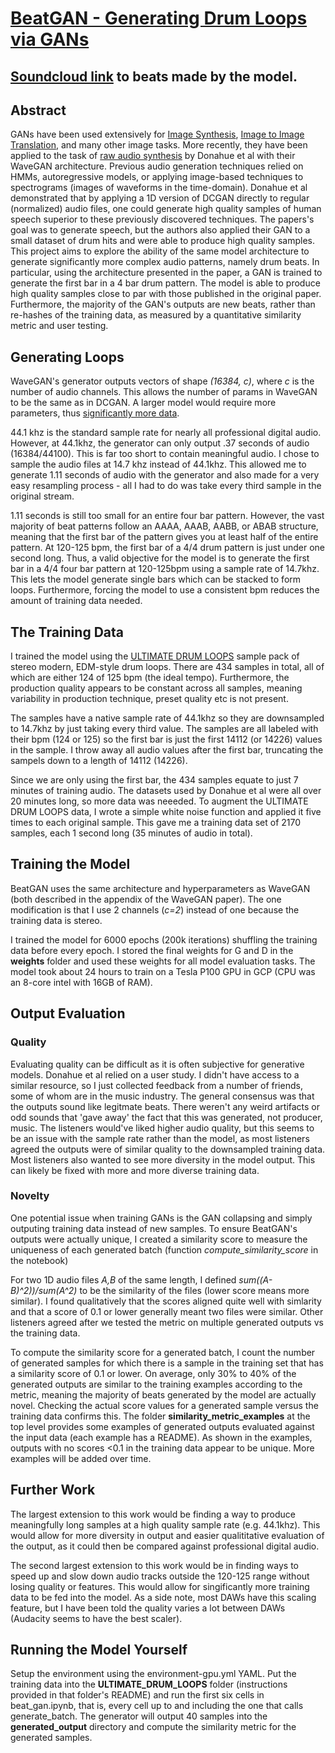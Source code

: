 # [BeatGAN - Generating Drum Loops via GANs](https://soundcloud.com/narain-krishnamurthy/sets/beatgan-an-ai-that-generates-drum-beats)

## [Soundcloud link](https://soundcloud.com/narain-krishnamurthy/sets/beatgan-an-ai-that-generates-drum-beats) to beats made by the model.

## Abstract
GANs have been used extensively for [Image Synthesis](https://arxiv.org/abs/1711.11585), [Image to Image Translation](https://arxiv.org/abs/1711.09020), and many other image tasks. More recently, they have been applied to the task of [raw audio synthesis](https://arxiv.org/pdf/1802.04208.pdf) by Donahue et al with their WaveGAN architecture. Previous audio generation techniques relied on HMMs, autoregressive models, or applying image-based techniques to spectrograms (images of waveforms in the time-domain). Donahue et al demonstrated that by applying a 1D version of DCGAN directly to regular (normalized) audio files, one could generate high quality samples of human speech superior to these previously discovered techniques. The papers's goal was to generate speech, but the authors also applied their GAN to a small dataset of drum hits and were able to produce high quality samples. This project aims to explore the ability of the same model architecture to generate significantly more complex audio patterns, namely drum beats. In particular, using the architecture presented in the paper, a GAN is trained to generate the first bar in a 4 bar drum pattern. The model is able to produce high quality samples close to par with those published in the original paper. Furthermore, the majority of the GAN's outputs are new beats, rather than  re-hashes of the training data, as measured by a quantitative similarity metric and user testing. 

## Generating Loops
WaveGAN's generator outputs vectors of shape _(16384, c)_, where _c_ is the number of audio channels. This allows the number of params in WaveGAN to be the same as in DCGAN. A larger model would require more parameters, thus [significantly more data](https://arxiv.org/pdf/1711.06491.pdf). 

44.1 khz is the standard sample rate for nearly all professional digital audio. However, at 44.1khz, the generator can only output .37 seconds of audio (16384/44100). This is far too short to contain meaningful audio. I chose to sample the audio files at 14.7 khz instead of 44.1khz. This allowed me to generate 1.11 seconds of audio with the generator and also made for a very easy resampling process - all I had to do was take every third sample in the original stream.  

1.11 seconds is still too small for an entire four bar pattern. However, the vast majority of beat patterns follow an AAAA, AAAB, AABB, or ABAB structure, meaning that the first bar of the pattern gives you at least half of the entire pattern. At 120-125 bpm, the first bar of a 4/4 drum pattern is just under one second long. Thus, a valid objective for the model is to generate the first bar in a 4/4 four bar pattern at 120-125bpm using a sample rate of 14.7khz. This lets the model generate single bars which can be stacked to form loops. Furthermore, forcing the model to use a consistent bpm reduces the amount of training data needed. 

## The Training Data
I trained the model using the [ULTIMATE DRUM LOOPS](splice.com/sounds/toolroom-records/ultimate-drum-loops) sample pack of stereo modern, EDM-style drum loops. There are 434 samples in total, all of which are either 124 of 125 bpm (the ideal tempo). Furthermore, the production quality appears to be constant across all samples, meaning variability in production technique, preset quality etc is not present. 

The samples have a native sample rate of 44.1khz so they are downsampled to 14.7khz by just taking every third value. The samples are all labeled with their bpm (124 or 125) so the first bar is just the first 14112 (or 14226) values in the sample. I throw away all audio values after the first bar, truncating the sampels down to a length of 14112 (14226). 

Since we are only using the first bar, the 434 samples equate to just 7 minutes of training audio. The datasets used by Donahue et al were all over 20 minutes long, so more data was neeeded. To augment the ULTIMATE DRUM LOOPS data, I wrote a simple white noise function and applied it five times to each original sample. This gave me a training data set of 2170 samples, each 1 second long (35 minutes of audio in total). 

## Training the Model
BeatGAN uses the same architecture and hyperparameters as WaveGAN (both described in the appendix of the WaveGAN paper). The one modification is that I use 2 channels (_c=2_) instead of one because the training data is stereo. 

I trained the model for 6000 epochs (200k iterations) shuffling the training data before every epoch. I stored the final weights for G and D in the **weights** folder and used these weights for all model evaluation tasks. The model took about 24 hours to train on a Tesla P100 GPU in GCP (CPU was an 8-core intel with 16GB of RAM). 

## Output Evaluation

### Quality
Evaluating quality can be difficult as it is often subjective for generative models. Donahue et al relied on a user study. I didn't have access to a similar resource, so I just collected feedback from a number of friends, some of whom are in the music industry. The general consensus was that the outputs sound like legitmate beats. There weren't any weird artifacts or odd sounds that 'gave away' the fact that this was generated, not producer, music. The listeners would've liked higher audio quality, but this seems to be an issue with the sample rate rather than the model, as most listeners agreed the outputs were of similar quality to the downsampled training data. Most listeners also wanted to see more diversity in the model output. This can likely be fixed with more and more diverse training data. 

### Novelty
One potential issue when training GANs is the GAN collapsing and simply outputing training data instead of new samples. To ensure BeatGAN's outputs were actually unique, I created a similarity score to measure the uniqueness of each generated batch (function _compute_similarity_score_ in the notebook) 

For two 1D audio files _A,B_ of the same length, I defined _sum((A-B)^2))/sum(A^2)_ to be the similarity of the files (lower score means more similar). I found qualitatively that the scores aligned quite well with simlarity and that a score of 0.1 or lower generally meant two files were similar. Other listeners agreed after we tested the metric on multiple generated outputs vs the training data. 

To compute the similarity score for a generated batch, I count the number of generated samples for which there is a sample in the training set that has a similarity score of 0.1 or lower. On average, only 30% to 40% of the generated outputs are similar to the training examples according to the metric, meaning the majority of beats generated by the model are actually novel. Checking the actual score values for a generated sample versus the training data confirms this. The folder **similarity_metric_examples** at the top level provides some examples of generated outputs evaluated against the input data (each example has a README). As shown in the examples, outputs with no scores <0.1 in the training data appear to be unique. More examples will be added over time. 

## Further Work
The largest extension to this work would be finding a way to produce meaningfully long samples at a high quality sample rate (e.g. 44.1khz). This would allow for more diversity in output and easier qualititative evaluation of the output, as it could then be compared against professional digital audio. 

The second largest extension to this work would be in finding ways to speed up and slow down audio tracks outside the 120-125 range without losing quality or features. This would allow for singificantly more training data to be fed into the model. As a side note, most DAWs have this scaling feature, but I have been told the quality varies a lot between DAWs (Audacity seems to have the best scaler).  

## Running the Model Yourself
Setup the environment using the environment-gpu.yml YAML. Put the training data into the **ULTIMATE_DRUM_LOOPS** folder (instructions provided in that folder's README) and run the first six cells in beat_gan.ipynb, that is, every cell up to and including the one that calls generate_batch. The generator will output 40 samples into the **generated_output** directory and compute the similarity metric for the generated samples. 


